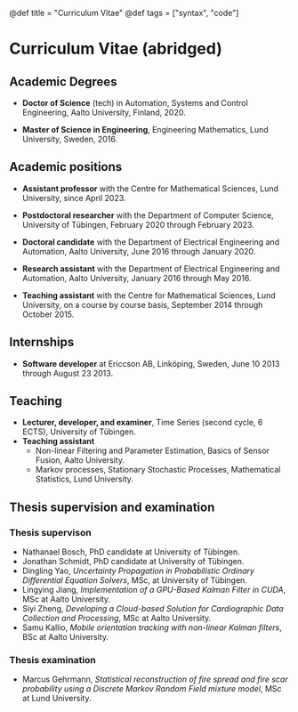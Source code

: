 @def title = "Curriculum Vitae"
@def tags = ["syntax", "code"]



# Curriculum Vitae (abridged) 

## Academic Degrees 

* **Doctor of Science** (tech) in Automation, Systems and Control Engineering, Aalto University, Finland, 2020. 

* **Master of Science in Engineering**, Engineering Mathematics, Lund University, Sweden, 2016.

## Academic positions 

* **Assistant professor** with the Centre for Mathematical Sciences, Lund University, since April 2023. 

* **Postdoctoral researcher** with the Department of Computer Science, University of Tübingen, February 2020 through February 2023. 

* **Doctoral candidate** with the Department of Electrical Engineering and Automation, Aalto University, June 2016 through January 2020.

* **Research assistant** with the Department of Electrical Engineering and Automation, Aalto University, January 2016 through May 2016.

* **Teaching assistant** with the Centre for Mathematical Sciences, Lund University, on a course by course basis, September 2014 through October 2015.

## Internships 

* **Software developer** at Ericcson AB, Linköping, Sweden, June 10 2013 through August 23 2013. 

## Teaching 

* **Lecturer, developer, and examiner**, Time Series (second cycle, 6 ECTS), University of Tübingen. 
* **Teaching assistant** 
    * Non-linear Filtering and Parameter Estimation, Basics of Sensor Fusion, Aalto University. 
    * Markov processes, Stationary Stochastic Processes, Mathematical Statistics, Lund University. 

## Thesis supervision and examination 

### Thesis supervison 

* Nathanael Bosch, PhD candidate at University of Tübingen.
* Jonathan Schmidt, PhD candidate at University of Tübingen.
* Dingling Yao, _Uncertainty Propagation in Probabilistic Ordinary Differential Equation Solvers_, MSc, at University of Tübingen.
* Lingying Jiang, _Implementation of a GPU-Based Kalman Filter in CUDA_, MSc at Aalto University.
* Siyi Zheng, _Developing a Cloud-based Solution for Cardiographic Data Collection and Processing_, MSc at Aalto University.
* Samu Kallio, _Mobile orientation tracking with non-linear Kalman filters_, BSc at Aalto University.

### Thesis examination 

* Marcus Gehrmann,  _Statistical reconstruction of fire spread and fire scar probability using a Discrete Markov Random Field mixture model_, MSc at Lund University. 